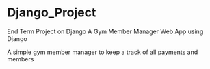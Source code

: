 # Django_Project
End Term Project on Django
A Gym Member Manager Web App using Django

A simple gym member manager to keep a track of all payments and members

